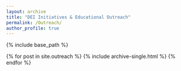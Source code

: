 ```yaml
---
layout: archive
title: "DEI Initiatives & Educational Outreach"
permalink: /Outreach/
author_profile: true
---
```


{% include base_path %}


{% for post in site.outreach %}
  {% include archive-single.html %}
{% endfor %}

